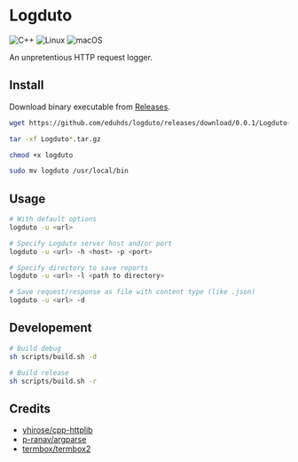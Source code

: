 # Logduto

![C++](https://img.shields.io/badge/c++-%2300599C.svg?style=for-the-badge&logo=c%2B%2B&logoColor=white)
![Linux](https://img.shields.io/badge/Linux-FCC624?style=for-the-badge&logo=linux&logoColor=black)
![macOS](https://img.shields.io/badge/mac%20os-000000?style=for-the-badge&logo=macos&logoColor=F0F0F0)

An unpretentious HTTP request logger.

## Install

Download binary executable from [Releases](https://github.com/eduhds/logduto/releases).

```sh
wget https://github.com/eduhds/logduto/releases/download/0.0.1/Logduto-0.0.1-$(uname).tar.gz

tar -xf Logduto*.tar.gz

chmod +x logduto

sudo mv logduto /usr/local/bin
```

## Usage

```sh
# With default options
logduto -u <url>

# Specify Logduto server host and/or port
logduto -u <url> -h <host> -p <port>

# Specify directory to save reports
logduto -u <url> -l <path to directory>

# Save request/response as file with content type (like .json)
logduto -u <url> -d
```

## Developement

```sh
# Build debug
sh scripts/build.sh -d

# Build release
sh scripts/build.sh -r
```

## Credits

- [yhirose/cpp-httplib](https://github.com/yhirose/cpp-httplib)
- [p-ranav/argparse](https://github.com/p-ranav/argparse)
- [termbox/termbox2](https://github.com/termbox/termbox2)
